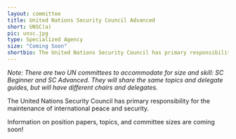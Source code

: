 ```yaml
---
layout: committee
title: United Nations Security Council Advanced
short: UNSC(a)
pic: unsc.jpg
type: Specialized Agency
size: "Coming Soon"
shortbio: The United Nations Security Council has primary responsibility for the maintenance of international peace and security.
---
```


*Note: There are two UN committees to accommodate for size and skill: SC Beginner and SC Advanced. They will share the same topics and delegate guides, but will have different chairs and delegates.*

The United Nations Security Council has primary responsibility for the maintenance of international peace and security.

Information on position papers, topics, and committee sizes are coming soon!
